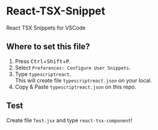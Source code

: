 # React-TSX-Snippet
React TSX Snippets for VSCode

## Where to set this file?
1. Press <kbd>Ctrl</kbd>+<kbd>Shift</kbd>+<kbd>P</kbd>.
2. Select `Preferences: Configure User Snippets`.
3. Type `typescriptreact`.  
  This will create file `typescriptreact.json` on your local.
4. Copy & Paste `typescriptreact.json` on this repo.

## Test
Create file `Test.jsx` and type `react-tsx-component`!
